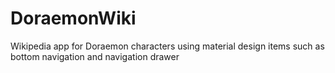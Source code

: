 # DoraemonWiki
Wikipedia app for Doraemon characters using material design items such as bottom navigation and navigation drawer
